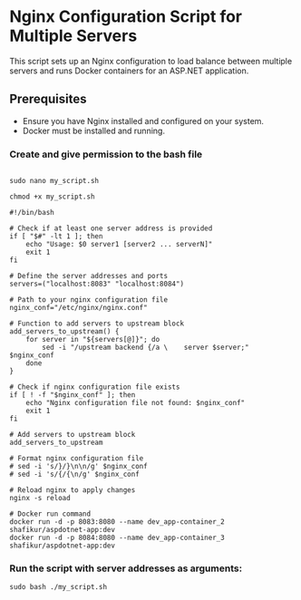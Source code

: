 # Nginx Configuration Script for Multiple Servers

This script sets up an Nginx configuration to load balance between multiple servers and runs Docker containers for an ASP.NET application.

## Prerequisites

- Ensure you have Nginx installed and configured on your system.
- Docker must be installed and running.

### Create and give permission to the bash file
```

sudo nano my_script.sh

chmod +x my_script.sh
```

```
#!/bin/bash

# Check if at least one server address is provided
if [ "$#" -lt 1 ]; then
    echo "Usage: $0 server1 [server2 ... serverN]"
    exit 1
fi

# Define the server addresses and ports
servers=("localhost:8083" "localhost:8084")

# Path to your nginx configuration file
nginx_conf="/etc/nginx/nginx.conf"

# Function to add servers to upstream block
add_servers_to_upstream() {
    for server in "${servers[@]}"; do
        sed -i "/upstream backend {/a \    server $server;" $nginx_conf
    done
}

# Check if nginx configuration file exists
if [ ! -f "$nginx_conf" ]; then
    echo "Nginx configuration file not found: $nginx_conf"
    exit 1
fi

# Add servers to upstream block
add_servers_to_upstream

# Format nginx configuration file
# sed -i 's/}/}\n\n/g' $nginx_conf
# sed -i 's/{/{\n/g' $nginx_conf

# Reload nginx to apply changes
nginx -s reload

# Docker run command
docker run -d -p 8083:8080 --name dev_app-container_2 shafikur/aspdotnet-app:dev
docker run -d -p 8084:8080 --name dev_app-container_3 shafikur/aspdotnet-app:dev
```

### Run the script with server addresses as arguments:

```
sudo bash ./my_script.sh

```